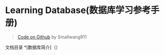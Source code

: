 Learning Database(数据库学习参考手册)
====

>[Code on Github](https://github.com/SmallPierce/ASTRONAUTS/tree/master/Learning-Document/Learning_Database) by Smallwang911 </br>

文档目录
*[数据库简介]（）
